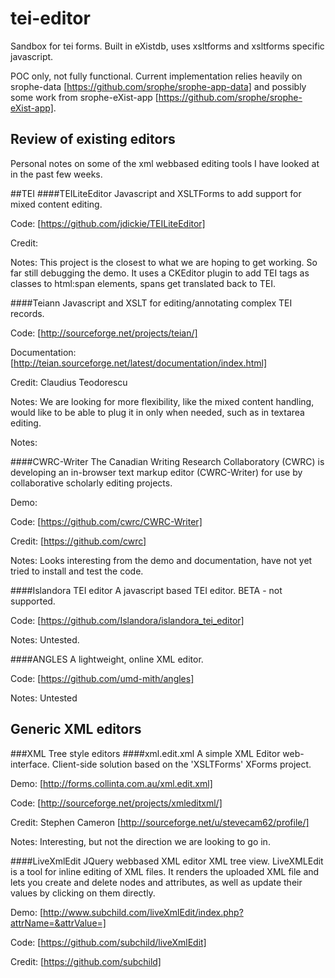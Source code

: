 
# tei-editor
Sandbox for tei forms. Built in eXistdb, uses xsltforms and xsltforms specific javascript. 

POC only, not fully functional. Current implementation relies heavily on srophe-data [https://github.com/srophe/srophe-app-data]  and possibly some work from srophe-eXist-app [https://github.com/srophe/srophe-eXist-app]. 

## Review of existing editors
Personal notes on some of the xml webbased editing tools I have looked at in the past few weeks. 

##TEI
####TEILiteEditor
Javascript and XSLTForms to add support for mixed content editing. 

Code: [https://github.com/jdickie/TEILiteEditor]

Credit: 

Notes: This project is the closest to what we are hoping to get working. So far still debugging the demo. It uses a CKEditor plugin to add TEI tags as classes to html:span elements, spans get translated back to TEI. 

####Teiann
Javascript and XSLT for editing/annotating complex TEI records. 

Code: [http://sourceforge.net/projects/teian/]

Documentation: [http://teian.sourceforge.net/latest/documentation/index.html]

Credit: Claudius Teodorescu

Notes: We are looking for more flexibility, like the mixed content handling, would like to be able to plug it in only when needed, such as in textarea editing. 


Notes: 

####CWRC-Writer
The Canadian Writing Research Collaboratory (CWRC) is developing an in-browser text markup editor (CWRC-Writer) for use by collaborative scholarly editing projects.

Demo: 

Code: [https://github.com/cwrc/CWRC-Writer]

Credit: [https://github.com/cwrc]

Notes: Looks interesting from the demo and documentation, have not yet tried to install and test the code. 

####Islandora TEI editor
A javascript based TEI editor. BETA - not supported.

Code: [https://github.com/Islandora/islandora_tei_editor]

Notes: Untested. 

####ANGLES
A lightweight, online XML editor. 

Code: [https://github.com/umd-mith/angles]

Notes: Untested

## Generic XML editors

###XML Tree style editors
####xml.edit.xml
A simple XML Editor web-interface. Client-side solution based on the 'XSLTForms' XForms project.

Demo: [http://forms.collinta.com.au/xml.edit.xml]

Code: [http://sourceforge.net/projects/xmleditxml/]

Credit: Stephen Cameron [http://sourceforge.net/u/stevecam62/profile/]

Notes: Interesting, but not the direction we are looking to go in. 

####LiveXmlEdit
JQuery webbased XML editor XML tree view. 
LiveXMLEdit is a tool for inline editing of XML files. It renders the uploaded XML file and lets you create and delete nodes and attributes, as well as update their values by clicking on them directly.

Demo: [http://www.subchild.com/liveXmlEdit/index.php?attrName=&attrValue=]

Code: [https://github.com/subchild/liveXmlEdit]

Credit: [https://github.com/subchild]

